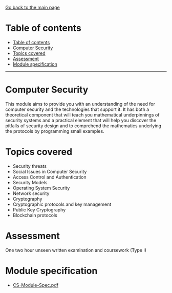 [Go back to the main page](../../../README.md)

# Table of contents

- [Table of contents](#table-of-contents)
- [Computer Security](#computer-security)
- [Topics covered](#topics-covered)
- [Assessment](#assessment)
- [Module specification](#module-specification)

---

# Computer Security

This module aims to provide you with an understanding of the need for
computer security and the technologies that support it. It has both a
theoretical component that will teach you mathematical underpinnings
of security systems and a practical element that will help you
discover the pitfalls of security design and to comprehend the
mathematics underlying the protocols by programming small examples.

# Topics covered

- Security threats
- Social Issues in Computer Security
- Access Control and Authentication
- Security Models
- Operating System Security
- Network security
- Cryptography
- Cryptographic protocols and key management
- Public Key Cryptography
- Blockchain protocols

# Assessment

One two hour unseen written examination and coursework (Type I)

# Module specification

- [CS-Module-Spec.pdf](https://github.com/world-class/binary-assets/blob/master/modules/module_specification/CM2025_CS-Module-Spec.pdf)

